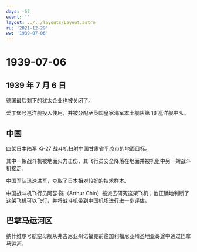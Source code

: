 ```yaml
---
days: -57
event: ''
layout: ../../layouts/Layout.astro
ru: '2021-12-29'
ww: '1939-07-06'
---
```


# 1939-07-06

## 1939 年 7 月 6 日

德国最后剩下的犹太企业也被关闭了。

爱丁堡号巡洋舰投入使用，并被分配至英国皇家海军本土舰队第 18 巡洋舰中队。

## 中国

四架日本陆军 Ki-27 战斗机扫射中国甘肃省平凉市的地面目标。

其中一架战斗机被地面火力击伤，其飞行员安全降落在地面并被机组中另一架战斗机接走。

中国军队迅速进军，夺取了日本相对较好的技术样本。

中国战斗机飞行员阿瑟·陈（Arthur
Chin）被派去研究这架飞机；他正确地判断了这架飞机可以飞行，并将战斗机带到中国机场进行进一步评估。

## 巴拿马运河区

纳什维尔号航空母舰从弗吉尼亚州诺福克前往加利福尼亚州圣地亚哥途中通过巴拿马运河。